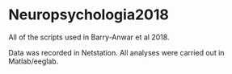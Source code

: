 # Neuropsychologia2018

All of the scripts used in Barry-Anwar et al 2018.

Data was recorded in Netstation. All analyses were carried out in Matlab/eeglab.
